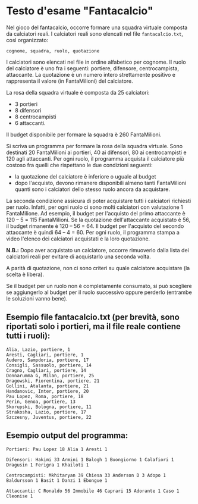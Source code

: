 # Testo d'esame "Fantacalcio"

Nel gioco del fantacalcio, occorre formare una squadra virtuale composta da calciatori reali. I calciatori reali sono
elencati nel file `fantacalcio.txt`, così organizzato:

	cognome, squadra, ruolo, quotazione

I calciatori sono elencati nel file in ordine alfabetico per cognome. Il ruolo del calciatore è uno fra i seguenti:
portiere, difensore, centrocampista, attaccante. La quotazione è un numero intero strettamente positivo e rappresenta il
valore (in FantaMilioni) del calciatore.

La rosa della squadra virtuale è composta da 25 calciatori:

- 3 portieri
- 8 difensori
- 8 centrocampisti
- 6 attaccanti.

Il budget disponibile per formare la squadra è 260 FantaMilioni.

Si scriva un programma per formare la rosa della squadra virtuale. Sono destinati 20 FantaMilioni ai portieri, 40 ai
difensori, 80 ai centrocampisti e 120 agli attaccanti. Per ogni ruolo, il programma acquista il calciatore più costoso
fra quelli che rispettano le due condizioni seguenti:

- la quotazione del calciatore è inferiore o uguale al budget
- dopo l'acquisto, devono rimanere disponibili almeno tanti FantaMilioni quanti sono i calciatori dello stesso ruolo
  ancora da acquistare.

La seconda condizione assicura di poter acquistare tutti i calciatori richiesti per ruolo. Infatti, per ogni ruolo ci
sono molti calciatori con valutazione 1 FantaMilione. Ad esempio, il budget per l'acquisto del primo attaccante è 120 –
5 = 115 FantaMilioni. Se la quotazione dell'attaccante acquistato è 56, il budget rimanente è 120 – 56 = 64. Il budget
per l'acquisto del secondo attaccante è quindi 64 – 4 = 60. Per ogni ruolo, il programma stampa a video l'elenco dei
calciatori acquistati e la loro quotazione.

**N.B.:** Dopo aver acquistato un calciatore, occorre rimuoverlo dalla lista dei calciatori reali per evitare di
acquistarlo una seconda volta.

A parità di quotazione, non ci sono criteri su quale calciatore acquistare (la scelta è libera).

Se il budget per un ruolo non è completamente consumato, si può scegliere se aggiungerlo al budget per il ruolo
successivo oppure perderlo (entrambe le soluzioni vanno bene).

## Esempio file fantacalcio.txt (per brevità, sono riportati solo i portieri, ma il file reale contiene tutti i ruoli):

	Alia, Lazio, portiere, 1
	Aresti, Cagliari, portiere, 1
	Audero, Sampdoria, portiere, 17
	Consigli, Sassuolo, portiere, 14
	Cragno, Cagliari, portiere, 14
	Donnarumma G, Milan, portiere, 25
	Dragowski, Fiorentina, portiere, 21
	Gollini, Atalanta, portiere, 21
	Handanovic, Inter, portiere, 20
	Pau Lopez, Roma, portiere, 18
	Perin, Genoa, portiere, 13
	Skorupski, Bologna, portiere, 11
	Strakosha, Lazio, portiere, 17
	Szczesny, Juventus, portiere, 22

## Esempio output del programma:

	Portieri: Pau Lopez 18 Alia 1 Aresti 1

	Difensori: Hakimi 33 Armini 1 Balogh 1 Buongiorno 1 Calafiori 1 Dragusin 1 Ferigra 1 Khailoti 1
 
	Centrocampisti: Mkhitaryan 39 Chiesa 33 Anderson D 3 Adopo 1 Baldursson 1 Basit 1 Danzi 1 Ebongue 1
 
	Attaccanti: C Ronaldo 56 Immobile 46 Caprari 15 Adorante 1 Caso 1 Cleonise 1
